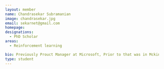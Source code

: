 ```yaml
---
layout: member
name: Chandrasekar Subramanian
image: chandrasekar.jpg
email: sekarnet@gmail.com
homepage: 
designations:
  - PhD Scholar  
areas:
  - Reinforcement learning

bio: Previously Prouct Manager at Microsoft, Prior to that was in Mckinesy, Oliver wyman &TCS R&D. M.Tech (2008) IITM, Ms (2012) Oxford Uk
type: student
---
```

